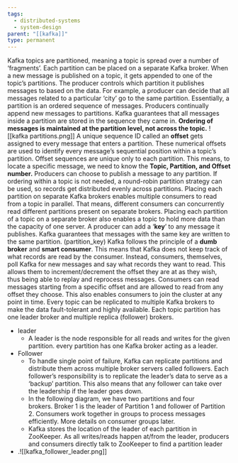 ```yaml
---
tags:
  - distributed-systems
  - system-design
parent: "[[kafka]]"
type: permanent
---
```

Kafka topics are partitioned, meaning a topic is spread over a number of ‘fragments’. Each partition can be placed on a separate Kafka broker. When a new message is published on a topic, it gets appended to one of the topic’s partitions. The producer controls which partition it publishes messages to based on the data. For example, a producer can decide that all messages related to a particular ‘city’ go to the same partition.
Essentially, a partition is an ordered sequence of messages. Producers continually append new messages to partitions. Kafka guarantees that all messages inside a partition are stored in the sequence they came in. **Ordering of messages is maintained at the partition level, not across the topic.**
![[kafka partitions.png]]
A unique sequence ID called an **offset** gets assigned to every message that enters a partition. These numerical offsets are used to identify every message’s sequential position within a topic’s partition.
Offset sequences are unique only to each partition. This means, to locate a specific message, we need to know the **Topic, Partition, and Offset number.**
Producers can choose to publish a message to any partition. If ordering within a topic is not needed, a round-robin partition strategy can be used, so records get distributed evenly across partitions.
Placing each partition on separate Kafka brokers enables multiple consumers to read from a topic in parallel. That means, different consumers can concurrently read different partitions present on separate brokers.
Placing each partition of a topic on a separate broker also enables a topic to hold more data than the capacity of one server.
A producer can add a ‘**key**’ to any message it publishes. Kafka guarantees that messages with the same key are written to the same partition. (partition_key)
Kafka follows the principle of a **dumb broker** and **smart consumer**. This means that Kafka does not keep track of what records are read by the consumer. Instead, consumers, themselves, poll Kafka for new messages and say what records they want to read. This allows them to increment/decrement the offset they are at as they wish, thus being able to replay and reprocess messages. Consumers can read messages starting from a specific offset and are allowed to read from any offset they choose. This also enables consumers to join the cluster at any point in time.
Every topic can be replicated to multiple Kafka brokers to make the data fault-tolerant and highly available. Each topic partition has one leader broker and multiple replica (follower) brokers.

- leader
	- A leader is the node responsible for all reads and writes for the given partition. every partition has one Kafka broker acting as a leader.
- Follower
	- To handle single point of failure, Kafka can replicate partitions and distribute them across multiple broker servers called followers. Each follower’s responsibility is to replicate the leader’s data to serve as a ‘backup’ partition. This also means that any follower can take over the leadership if the leader goes down.
	- In the following diagram, we have two partitions and four brokers. Broker 1 is the leader of Partition 1 and follower of Partition 2. Consumers work together in groups to process messages efficiently. More details on consumer groups later.
	- Kafka stores the location of the leader of each partition in ZooKeeper. As all writes/reads happen at/from the leader, producers and consumers directly talk to ZooKeeper to find a partition leader
- .![[kafka_follower_leader.png]]


